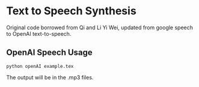 # Text to Speech Synthesis #

Original code borrowed from Qi and Li Yi Wei, updated from google speech to OpenAI text-to-speech.


## OpenAI Speech Usage ##

```
python openAI example.tex

```




The output will be in the .mp3 files.